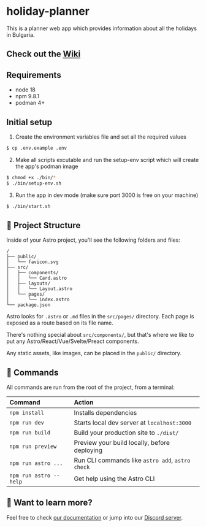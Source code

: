 # holiday-planner

This is a planner web app which provides information about all the holidays in Bulgaria.

## Check out the [Wiki](https://github.com/rumenpetrov/holiday-planner/wiki)

## Requirements

- node 18
- npm 9.8.1
- podman 4+


## Initial setup

1. Create the environment variables file and set all the required values
  ```bash
  $ cp .env.example .env
  ```

2. Make all scripts excutable and run the setup-env script which will create the app's podman image
  ```bash
  $ chmod +x ./bin/*
  $ ./bin/setup-env.sh
  ```

3. Run the app in dev mode (make sure port 3000 is free on your machine)
  ```bash
  $ ./bin/start.sh
  ```


## 🚀 Project Structure

Inside of your Astro project, you'll see the following folders and files:

```
/
├── public/
│   └── favicon.svg
├── src/
│   ├── components/
│   │   └── Card.astro
│   ├── layouts/
│   │   └── Layout.astro
│   └── pages/
│       └── index.astro
└── package.json
```

Astro looks for `.astro` or `.md` files in the `src/pages/` directory. Each page is exposed as a route based on its file name.

There's nothing special about `src/components/`, but that's where we like to put any Astro/React/Vue/Svelte/Preact components.

Any static assets, like images, can be placed in the `public/` directory.

## 🧞 Commands

All commands are run from the root of the project, from a terminal:

| Command                | Action                                           |
| :--------------------- | :----------------------------------------------- |
| `npm install`          | Installs dependencies                            |
| `npm run dev`          | Starts local dev server at `localhost:3000`      |
| `npm run build`        | Build your production site to `./dist/`          |
| `npm run preview`      | Preview your build locally, before deploying     |
| `npm run astro ...`    | Run CLI commands like `astro add`, `astro check` |
| `npm run astro --help` | Get help using the Astro CLI                     |


## 👀 Want to learn more?

Feel free to check [our documentation](https://docs.astro.build) or jump into our [Discord server](https://astro.build/chat).
